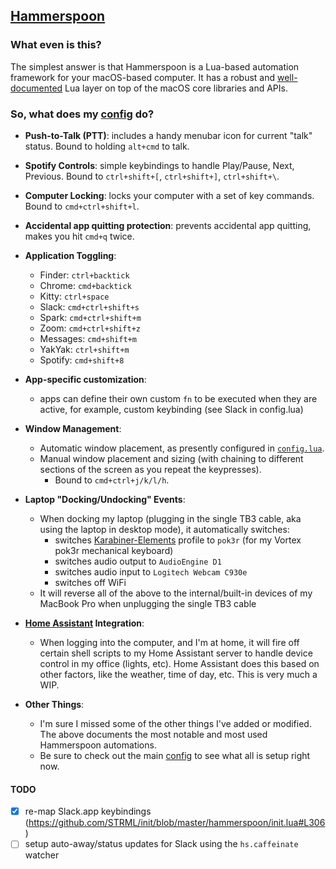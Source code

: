 ## [ Hammerspoon ](https://www.hammerspoon.org)

### What even is this?

The simplest answer is that Hammerspoon is a Lua-based automation framework for
your macOS-based computer. It has a robust and [well-documented](http://www.hammerspoon.org/docs/) Lua layer on top
of the macOS core libraries and APIs.

### So, what does my [config](hammerspoon.symlink/config.lua) do?

- **Push-to-Talk (PTT)**: includes a handy menubar icon for current "talk" status. Bound to holding `alt+cmd` to talk.

- **Spotify Controls**: simple keybindings to handle Play/Pause, Next, Previous.
Bound to `ctrl+shift+[`, `ctrl+shift+]`, `ctrl+shift+\`.

- **Computer Locking**: locks your computer with a set of key commands. Bound to
`cmd+ctrl+shift+l`.

- **Accidental app quitting protection**: prevents accidental app quitting,
  makes you hit `cmd+q` twice.

- **Application Toggling**:
  * Finder: `ctrl+backtick`
  * Chrome: `cmd+backtick`
  * Kitty: `ctrl+space`
  * Slack: `cmd+ctrl+shift+s`
  * Spark: `cmd+ctrl+shift+m`
  * Zoom: `cmd+ctrl+shift+z`
  * Messages: `cmd+shift+m`
  * YakYak: `ctrl+shift+m`
  * Spotify: `cmd+shift+8`

- **App-specific customization**:
  * apps can define their own custom `fn` to be executed when they are active,
    for example, custom keybinding (see Slack in config.lua)

- **Window Management**:
  * Automatic window placement, as presently configured in [`config.lua`](hammerspoon.symlink/config.lua).
  * Manual window placement and sizing (with chaining to different sections of
    the screen as you repeat the keypresses).
    - Bound to `cmd+ctrl+j/k/l/h`.

- **Laptop "Docking/Undocking" Events**:
  * When docking my laptop (plugging in the single TB3 cable, aka using the laptop in
  desktop mode), it automatically switches:
    - switches [Karabiner-Elements](https://github.com/tekezo/Karabiner-Elements) profile to `pok3r` (for my Vortex pok3r mechanical keyboard)
    - switches audio output to `AudioEngine D1`
    - switches audio input to `Logitech Webcam C930e`
    - switches off WiFi
  * It will reverse all of the above to the internal/built-in devices of my MacBook Pro when
  unplugging the single TB3 cable

- **[Home Assistant](https://www.home-assistant.io/) Integration**:
  * When logging into the computer, and I'm at home, it will fire off certain
  shell scripts to my Home Assistant server to handle device control in my
  office (lights, etc). Home Assistant does this based on other factors, like
  the weather, time of day, etc. This is very much a WIP.

- **Other Things**:
  * I'm sure I missed some of the other things I've added or
  modified. The above documents the most notable and most used Hammerspoon automations.
  * Be sure to check out the main [config](hammerspoon.symlink/config.lua) to see what all is setup right now.

#### TODO

- [x] re-map Slack.app keybindings (https://github.com/STRML/init/blob/master/hammerspoon/init.lua#L306)
- [ ] setup auto-away/status updates for Slack using the `hs.caffeinate` watcher
